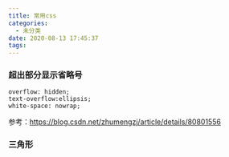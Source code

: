 ```yaml
---
title: 常用css
categories:
  - 未分类
date: 2020-08-13 17:45:37
tags:
---
```

### 超出部分显示省略号
```
overflow: hidden;
text-overflow:ellipsis;
white-space: nowrap;
```
参考：https://blog.csdn.net/zhumengzj/article/details/80801556
### 三角形